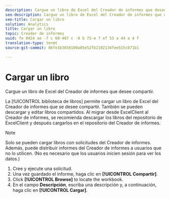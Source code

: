 ```yaml
---
description: Cargue un libro de Excel del Creador de informes que desee compartir.
seo-description: Cargue un libro de Excel del Creador de informes que desee compartir.
seo-title: Cargar un libro
solution: Analytics
title: Cargar un libro
topic: Creador de informes
uuid: fe 0424 ae -7 c 68-407 c -9 b 75-e 7 ef 53 a 44 a 4 f
translation-type: tm+mt
source-git-commit: 86fe1b3650100a05e52fb2102134fee515c871b1

---
```



# Cargar un libro

Cargue un libro de Excel del Creador de informes que desee compartir.

La [!UICONTROL biblioteca de libros] permite cargar un libro de Excel del Creador de informes que se desee compartir. También se pueden descargar y editar libros compartidos. Al migrar desde ExcelClient al Creador de informes, se recomienda descargar los libros del repositorio de ExcelClient y después cargarlos en el repositorio del Creador de informes.

>[!NOTE]
>
>Solo se pueden cargar libros con solicitudes del Creador de informes. Además, puede distribuir informes del Creador de informes a usuarios que no lo utilicen. (No es necesario que los usuarios inicien sesión para ver los datos.)

1. Cree y ejecute una solicitud.
1. Una vez guardado el informe, haga clic en **[!UICONTROL Compartir]**.
1. Click **[!UICONTROL Browse]** to locate the workbook.
1. En el campo **Descripción**, escriba una descripción y, a continuación, haga clic en **[!UICONTROL Cargar]**.
